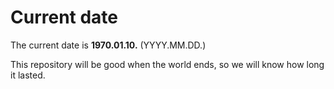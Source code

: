 # Current date

The current date is **1970.01.10.** (YYYY.MM.DD.)

This repository will be good when the world ends, so we will know how long it lasted.
